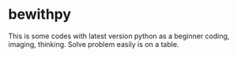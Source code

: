 # bewithpy
This is some codes with latest version python as a beginner coding, imaging, thinking. Solve problem easily is on a table.
